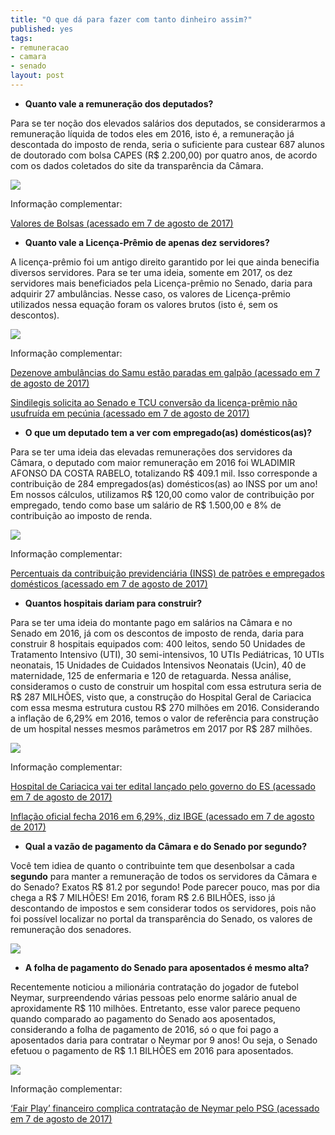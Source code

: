 ```yaml
---
title: "O que dá para fazer com tanto dinheiro assim?"
published: yes
tags:
- remuneracao
- camara
- senado
layout: post
---
```







* **Quanto vale a remuneração dos deputados?**



Para se ter noção dos elevados salários dos deputados, se considerarmos a remuneração líquida de todos eles em  2016, isto é, a remuneração já descontada do imposto de renda, seria o suficiente para custear 687 alunos de doutorado com bolsa CAPES (R$ 2.200,00) por quatro anos, de acordo com os dados coletados do site da transparência da Câmara.

![](https://quebraquebra.github.io/blog/figure/source/09-o-que-da-para-fazer/2017-08-03-o-que-da-para-fazer/capes-1.png)

Informação complementar:

[Valores de Bolsas (acessado em 7 de agosto de 2017)](http://www.capes.gov.br/bolsas/valores-de-bolsas)




* **Quanto vale a Licença-Prêmio de apenas dez servidores?**



A licença-prêmio foi um antigo direito garantido por lei que ainda benecifia diversos servidores. Para se ter uma ideia, somente em 2017, os dez servidores mais beneficiados pela Licença-prêmio no Senado, daria para adquirir 27 ambulâncias. Nesse caso, os valores de Licença-prêmio utilizados nessa equação foram os valores brutos (isto é, sem os descontos).

![](https://quebraquebra.github.io/blog/figure/source/09-o-que-da-para-fazer/2017-08-03-o-que-da-para-fazer/samu-1.png)

Informação complementar:

[Dezenove ambulâncias do Samu estão paradas em galpão (acessado em 7 de agosto de 2017)](http://www.otempo.com.br/cidades/dezenove-ambul%C3%A2ncias-do-samu-est%C3%A3o-paradas-em-galp%C3%A3o-1.1436254)

[Sindilegis solicita ao Senado e TCU conversão da licença-prêmio não usufruída em pecúnia (acessado em 7 de agosto de 2017)](https://sindilegis.org.br/noticias/sindilegis-solicita-ao-senado-e-tcu-conversao-da-licenaa-pramio-nao-usufrua-da-em-pecania/388)




* **O que um deputado tem a ver com empregado(as) domésticos(as)?**



Para se ter uma ideia das elevadas remunerações dos servidores da Câmara, o deputado com maior remuneração em  2016 foi  WLADIMIR AFONSO DA COSTA RABELO, totalizando R$ 409.1 mil. Isso corresponde a contribuição de 284 empregados(as) domésticos(as) ao INSS por um ano! Em nossos cálculos, utilizamos R$ 120,00 como valor de contribuição por empregado, tendo como base um salário de R$ 1.500,00 e 8% de contribuição ao imposto de renda.

![](https://quebraquebra.github.io/blog/figure/source/09-o-que-da-para-fazer/2017-08-03-o-que-da-para-fazer/empregado-1.png)

Informação complementar:

[Percentuais da contribuição previdenciária (INSS) de patrões e empregados domésticos (acessado em 7 de agosto de 2017)](https://www.domesticalegal.com.br/utilidades/tabela-de-inss/)




* **Quantos hospitais dariam para construir?**


Para se ter uma ideia do montante pago em salários na Câmara e no Senado em 2016, já com os descontos de imposto de renda, daria para construir 8 hospitais equipados com: 400 leitos, sendo 50 Unidades de Tratamento Intensivo (UTI), 30 semi-intensivos, 10 UTIs Pediátricas, 10 UTIs neonatais, 15 Unidades de Cuidados Intensivos Neonatais (Ucin), 40 de maternidade, 125 de enfermaria e 120 de retaguarda. Nessa análise, consideramos o custo de construir um hospital com essa estrutura seria de R$ 287 MILHÕES, visto que, a construção do Hospital Geral de Cariacica com essa mesma estrutura custou R$ 270 milhões em 2016. Considerando a inflação de 6,29% em 2016, temos o valor de referência para construção de um hospital nesses mesmos parâmetros em 2017 por R$ 287 milhões.

![](https://quebraquebra.github.io/blog/figure/source/09-o-que-da-para-fazer/2017-08-03-o-que-da-para-fazer/hospital-1.png)

Informação complementar:

[Hospital de Cariacica vai ter edital lançado pelo governo do ES (acessado em 7 de agosto de 2017)](http://g1.globo.com/espirito-santo/noticia/2016/08/hospital-de-cariacica-vai-ter-edital-lancado-pelo-governo-do-es.html)

[Inflação oficial fecha 2016 em 6,29%, diz IBGE (acessado em 7 de agosto de 2017)](http://g1.globo.com/economia/noticia/inflacao-oficial-fecha-2016-em-629-diz-ibge.ghtml)





* **Qual a vazão de pagamento da Câmara e do Senado por segundo?**



Você tem idiea de quanto o contribuinte tem que desenbolsar a cada **segundo** para manter a remuneração de todos os servidores da Câmara e do Senado? Exatos R$ 81.2 por segundo! Pode parecer pouco, mas por dia chega a R$ 7 MILHÕES! Em 2016, foram R$ 2.6 BILHÕES, isso já descontando de impostos e sem considerar todos os servidores, pois não foi possível localizar no portal da transparência do Senado, os valores de remuneração dos senadores.

![](/blogfigure/source/09-o-que-da-para-fazer/2017-08-03-o-que-da-para-fazer/brasilia-1.png)





* **A folha de pagamento do Senado para aposentados é mesmo alta?**


Recentemente noticiou a milionária contratação do jogador de futebol Neymar, surpreendendo várias pessoas pelo enorme salário anual de aproxidamente R$ 110 milhões. Entretanto, esse valor parece pequeno quando comparado ao pagamento do Senado aos aposentados, considerando a folha de pagamento de 2016, só o que foi pago a aposentados daria para contratar o Neymar por 9 anos! Ou seja, o Senado efetuou o pagamento de R$ 1.1 BILHÕES em 2016 para aposentados.

![](https://quebraquebra.github.io/blog/figure/source/09-o-que-da-para-fazer/2017-08-03-o-que-da-para-fazer/neymar-1.png)

Informação complementar:

[‘Fair Play’ financeiro complica contratação de Neymar pelo PSG (acessado em 7 de agosto de 2017)](https://brasil.elpais.com/brasil/2017/07/25/deportes/1501004224_762708.html)
